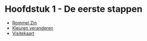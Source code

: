 # Hoofdstuk 1 - De eerste stappen

- [Rommel Zin](/Index/Oefeningen-PP/Hfdst1/Romme_zin.md)
- [Kleuren veranderen](/Index/Oefeningen-PP/Hfdst1/Kleuren_veranderen.md)
- [Visitekaart](/Index/Oefeningen-PP/Hfdst1/Visitekaart.md)



  